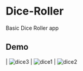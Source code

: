 # Dice-Roller 
Basic Dice Roller app

## Demo

| ![dice3](https://user-images.githubusercontent.com/23856330/138600304-6709784b-a01a-4055-b43d-a2745ca0cba2.jpg) | ![dice1](https://user-images.githubusercontent.com/23856330/138600306-eb42f170-0158-460a-8952-68d80a7b564d.jpg)  |  ![dice2](https://user-images.githubusercontent.com/23856330/138600307-0f173e14-d12d-4b78-bef1-9ea0a2e15939.jpg)

  
